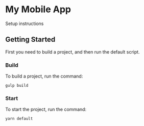 # My Mobile App

Setup instructions

## Getting Started

First you need to build a project, and then run the default script.

### Build

To build a project, run the command:

```
gulp build
```

### Start

To start the project, run the command:

```
yarn default
```